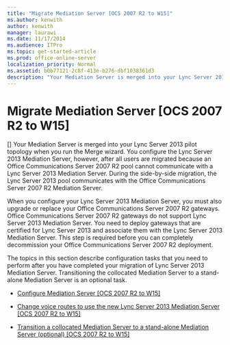 ```yaml
---
title: "Migrate Mediation Server [OCS 2007 R2 to W15]"
ms.author: kenwith
author: kenwith
manager: laurawi
ms.date: 11/17/2014
ms.audience: ITPro
ms.topic: get-started-article
ms.prod: office-online-server
localization_priority: Normal
ms.assetid: b0b77121-2c8f-413e-b276-dbf1038361d3
description: "Your Mediation Server is merged into your Lync Server 2013 pilot topology when you run the Merge wizard. You configure the Lync Server 2013 Mediation Server, however, after all users are migrated because an Office Communications Server 2007 R2 pool cannot communicate with a Lync Server 2013 Mediation Server. During the side-by-side migration, the Lync Server 2013 pool communicates with the Office Communications Server 2007 R2 Mediation Server."
---
```


# Migrate Mediation Server [OCS 2007 R2 to W15]
[]
Your Mediation Server is merged into your Lync Server 2013 pilot topology when you run the Merge wizard. You configure the Lync Server 2013 Mediation Server, however, after all users are migrated because an Office Communications Server 2007 R2 pool cannot communicate with a Lync Server 2013 Mediation Server. During the side-by-side migration, the Lync Server 2013 pool communicates with the Office Communications Server 2007 R2 Mediation Server.
  
When you configure your Lync Server 2013 Mediation Server, you must also upgrade or replace your Office Communications Server 2007 R2 gateways. Office Communications Server 2007 R2 gateways do not support Lync Server 2013 Mediation Server. You need to deploy gateways that are certified for Lync Server 2013 and associate them with the Lync Server 2013 Mediation Server. This step is required before you can completely decommission your Office Communications Server 2007 R2 deployment.
  
The topics in this section describe configuration tasks that you need to perform after you have completed your migration of Lync Server 2013 Mediation Server. Transitioning the collocated Mediation Server to a stand-alone Mediation Server is an optional task.
  
- [Configure Mediation Server [OCS 2007 R2 to W15]](configure-mediation-server-ocs-2007-r2-to-w15.md)
    
- [Change voice routes to use the new Lync Server 2013 Mediation Server [OCS 2007 R2 to W15]](change-voice-routes-to-use-the-new-lync-server-2013-mediation-server-ocs-2007-r2.md)
    
- [Transition a collocated Mediation Server to a stand-alone Mediation Server (optional) [OCS 2007 R2 to W15]](transition-a-collocated-mediation-server-to-a-stand-alone-mediation-server-optio.md)
    

